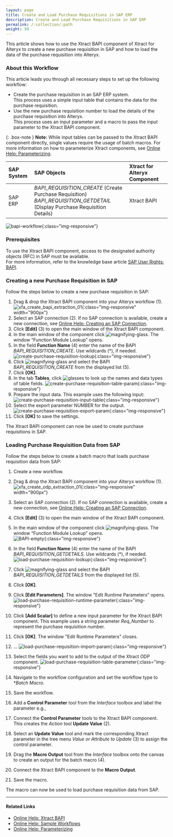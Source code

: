 ```yaml
---
layout: page
title: Create and Load Purchase Requisitions in SAP ERP 
description: Create and Load Purchase Requisitions in SAP ERP 
permalink: /:collection/:path
weight: 50
---
```


This article shows how to use the Xtract BAPI component of Xtract for Alteryx to create a new purchase requisition in SAP and how to load the data of the purchase requisition into Alteryx.

### About this Workflow

This article leads you through all necessary steps to set up the following workflow:
- Create the purchase requisition in an SAP ERP system. <br>
This process uses a simple input table that contains the data for the purchase requisition.
- Use the new purchase requisition number to load the details of the purchase requisition into Alteryx. <br>
This process uses an input parameter and a macro to pass the input parameter to the Xtract BAPI component.

{: .box-note }
**Note:** While input tables can be passed to the Xtract BAPI component directly, single values require the usage of batch macros.
For more information on how to parameterize Xtract components, see [Online Help: Parameterizing](https://help.theobald-software.com/en/xtract-for-alteryx/parameterizing). 


| SAP System | SAP Objects | Xtract for Alteryx Component |
| :------ |:--- | :--- |
| SAP ERP | *BAPI_REQUISITION_CREATE* (Create Purchase Requisition) <br>*BAPI_REQUISITION_GETDETAIL* (Display Purchase Requisition Details) | Xtract BAPI |

<!---
You can download the Alteryx workflow for this application in the [Alteryx Community - ODP based Delta Extraction of Sales and Customer Data from SAP ERP with Xtract for Alteryx](https://community.alteryx.com/t5/Community-Gallery/ODP-based-Delta-Extraction-of-Sales-and-Customer-Data-from-SAP/ta-p/1140120).
-->

![bapi-workflow](/img/contents/xfa/bapi-workflow.png){:class="img-responsive"}

### Prerequisites

To use the Xtract BAPI component, access to the designated authority objects (RFC) in SAP must be available. <br>
For more information, refer to the knowledge base article [SAP User Rights: BAPI](https://kb.theobald-software.com/sap/authority-objects-sap-user-rights#bapi).

### Creating a new Purchase Requisition in SAP

Follow the steps below to create a new purchase requisition in SAP:
1. Drag & drop the Xtract BAPI component into your Alteryx workflow (1).<br>
![xfa_create_bapi_extraction_01](/img/contents/xfa/xfa_create_bapi_extraction_01.png){:class="img-responsive" width="900px"}
2. Select an SAP connection (2). If no SAP connection is available, create a new connection, see [Online Help: Creating an SAP Connection](https://help.theobald-software.com/en/xtract-for-alteryx/sap-connection).
3. Click **[Edit]** (3) to open the main window of the Xtract BAPI component.
4. In the main window of the component click ![magnifying-glass](/img/contents/icons/magnifying-glass.png). The window “Function Module Lookup” opens.
5. In the field **Function Name** (4) enter the name of the BAPI *BAPI_REQUISITION_CREATE*. Use wildcards (*), if needed.<br>
![create-purchase-requisition-lookup](/img/contents/xfa/create-purchase-requisition-lookup.png){:class="img-responsive"}
6. Click ![magnifying-glass](/img/contents/icons/magnifying-glass.png) and select the BAPI *BAPI_REQUISITION_CREATE* from the displayed list (5).
7. Click **[OK]**.
8. In the tab **Tables**, click ![glasses](/img/contents/icons/glasses.png) to look up the names and data types of table fields.
![create-purchase-requisition-table-param](/img/contents/xfa/create-purchase-requisition-table-param.png){:class="img-responsive"}
9. Prepare the input data. This example uses the following input:<br>
![create-purchase-requisition-input-table](/img/contents/xfa/create-purchase-requisition-input-table.png){:class="img-responsive"}
10. Select the export parameter NUMBER for the output.
![create-purchase-requisition-export-param](/img/contents/xfa/create-purchase-requisition-export-param.png){:class="img-responsive"}
11. Click **[OK]** to save the settings.

The Xtract BAPI component can now be used to create purchase requisitions in SAP.

### Loading Purchase Requisition Data from SAP

Follow the steps below to create a batch macro that loads purchase requisition data from SAP:
1. Create a new workflow.
2. Drag & drop the Xtract BAPI component into your Alteryx workflow (1).<br>
![xfa_create_odp_extraction_01](/img/contents/xfa/xfa_create_odp_extraction_01.png){:class="img-responsive" width="900px"}
3. Select an SAP connection (2). If no SAP connection is available, create a new connection, see [Online Help: Creating an SAP Connection](https://help.theobald-software.com/en/xtract-for-alteryx/sap-connection).
4. Click **[Edit]** (3) to open the main window of the Xtract BAPI component.
5. In the main window of the component click ![magnifying-glass](/img/contents/icons/magnifying-glass.png). The window “Function Module Lookup” opens.<br>
![BAPI-empty](/img/contents/xfa/BAPI-empty.png){:class="img-responsive"}
6. In the field **Function Name** (4) enter the name of the BAPI *BAPI_REQUISITION_GETDETAILS*. Use wildcards (*), if needed.<br>
![load-purchase-requisition-lookup](/img/contents/xfa/load-purchase-requisition-lookup.png){:class="img-responsive"}
7. Click ![magnifying-glass](/img/contents/icons/magnifying-glass.png) and select the BAPI *BAPI_REQUISITION_GETDETAILS* from the displayed list (5).
8. Click **[OK]**.
9. Click **[Edit Parameters]**. The window "Edit Runtime Parameters" opens.<br>
![load-purchase-requisition-runtime-parameter](/img/contents/xfa/load-purchase-requisition-runtime-parameter.png){:class="img-responsive"}
10. Click **[Add Scalar]** to define a new input parameter for the Xtract BAPI component.
This example uses a string parameter *Req_Number* to represent the purchase requisition number.
11. Click **[OK]**. The window "Edit Runtime Parameters" closes.
12. ...
![load-purchase-requisition-import-param](/img/contents/xfa/load-purchase-requisition-import-param.png){:class="img-responsive"}
13. Select the fields you want to add to the output of the Xtract ODP component. 
![load-purchase-requisition-table-parameter](/img/contents/xfa/load-purchase-requisition-table-parameter.png){:class="img-responsive"}

9. Navigate to the workflow configuration and set the workflow type to **Batch Macro*.
10. Save the workflow.
11. Add a **Control Parameter** tool from the *Interface* toolbox and label the parameter e.g., 
12. Connect the **Control Parameter** tools to the Xtract BAPI component. This creates the *Action* tool **Update Value** (2).
13. Select an **Update Value** tool and mark the corresponding Xtract parameter in the tree menu *Value or Attribute to Update* (3) to assign the control parameter.
14. Drag the **Macro Output** tool from the *Interface* toolbox onto the canvas to create an output for the batch macro (4).
15. Connect the Xtract BAPI component to the **Macro Output**.
16. Save the macro.

The macro can now be used to load purchase requisition data from SAP.


*****
#### Related Links
- [Online Help: Xtract BAPI](https://help.theobald-software.com/en/xtract-for-alteryx/bapi)
- [Online Help: Sample Workflows](https://help.theobald-software.com/en/xtract-for-alteryx/sample-workflows)
- [Online Help: Parameterizing](https://help.theobald-software.com/en/xtract-for-alteryx/parameterizing)